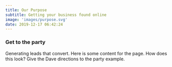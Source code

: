 ```yaml
---
title: Our Purpose
subtitle: Getting your business found online
image: 'images/purpose.svg'
date: 2019-12-17 06:42:24
---
```

<h3>Get to the party</h3>
Generating leads that convert. Here is some content for the page. How does this look? Give the Dave directions to the party example.
